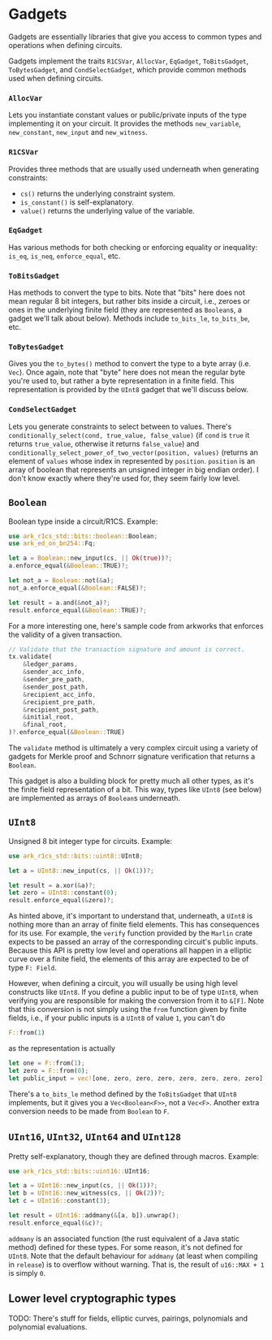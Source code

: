 # Gadgets

Gadgets are essentially libraries that give you access to common types and operations when defining circuits.

Gadgets implement the traits `R1CSVar`, `AllocVar`, `EqGadget`, `ToBitsGadget`, `ToBytesGadget`, and `CondSelectGadget`, which provide common methods used when defining circuits.

### `AllocVar`

Lets you instantiate constant values or public/private inputs of the type implementing it on your circuit. It provides the methods `new_variable`, `new_constant`, `new_input` and `new_witness`.

### `R1CSVar`
Provides three methods that are usually used underneath when generating constraints: 
- `cs()` returns the underlying constraint system.
- `is_constant()` is self-explanatory.
- `value()` returns the underlying value of the variable.

### `EqGadget`

Has various methods for both checking or enforcing equality or inequality: `is_eq`, `is_neq`, `enforce_equal`, etc.

### `ToBitsGadget`

Has methods to convert the type to bits. Note that "bits" here does not mean regular 8 bit integers, but rather bits inside a circuit, i.e., zeroes or ones in the underlying finite field (they are represented as `Boolean`s, a gadget we'll talk about below). Methods include `to_bits_le`, `to_bits_be`, etc.

### `ToBytesGadget`
Gives you the `to_bytes()` method to  convert the type to a byte array (i.e. `Vec`). Once again, note that "byte" here does not mean the regular byte you're used to, but rather a byte representation in a finite field. This representation is provided by the `UInt8` gadget that we'll discuss below.

### `CondSelectGadget`
Lets you generate constraints to select between to values. There's `conditionally_select(cond, true_value, false_value)` (if `cond` is `true` it returns `true_value`, otherwise it returns `false_value`) and `conditionally_select_power_of_two_vector(position, values)` (returns an element of `values` whose index in represented by `position`. `position` is an array of boolean that represents an unsigned integer in big endian order). I don't know exactly where they're used for, they seem fairly low level.


## `Boolean`

Boolean type inside a circuit/R1CS. Example:

```rust
use ark_r1cs_std::bits::boolean::Boolean;
use ark_ed_on_bn254::Fq;

let a = Boolean::new_input(cs, || Ok(true))?;
a.enforce_equal(&Boolean::TRUE)?;

let not_a = Boolean::not(&a);
not_a.enforce_equal(&Boolean::FALSE)?;

let result = a.and(&not_a)?;
result.enforce_equal(&Boolean::TRUE)?;
```

For a more interesting one, here's sample code from arkworks that enforces the validity of a given transaction.
```rust
// Validate that the transaction signature and amount is correct.
tx.validate(
    &ledger_params,
    &sender_acc_info,
    &sender_pre_path,
    &sender_post_path,
    &recipient_acc_info,
    &recipient_pre_path,
    &recipient_post_path,
    &initial_root,
    &final_root,
)?.enforce_equal(&Boolean::TRUE)
```

The `validate` method is ultimately a very complex circuit using a variety of gadgets for Merkle proof and Schnorr signature verification that returns a `Boolean`.

This gadget is also a building block for pretty much all other types, as it's the finite field representation of a bit. This way, types like `UInt8` (see below) are implemented as arrays of `Boolean`s underneath.

## `UInt8`

Unsigned 8 bit integer type for circuits. Example:

```rust
use ark_r1cs_std::bits::uint8::UInt8;

let a = UInt8::new_input(cs, || Ok(1))?;

let result = a.xor(&a)?;
let zero = UInt8::constant(0);
result.enforce_equal(&zero)?;
```

As hinted above, it's important to understand that, underneath, a `UInt8` is nothing more than an array of finite field elements. This has consequences for its use. For example, the `verify` function provided by the `Marlin` crate expects to be passed an array of the corresponding circuit's public inputs. Because this API is pretty low level and operations all happen in a elliptic curve over a finite field, the elements of this array are expected to be of type `F: Field`.

However, when defining a circuit, you will usually be using high level constructs like `UInt8`. If you define a public input to be of type `UInt8`, when verifying you are responsible for making the conversion from it to `&[F]`. Note that this conversion is not simply using the `from` function given by finite fields, i.e., if your public inputs is a `UInt8` of value `1`, you can't do

```rust
F::from(1)
```

as the representation is actually

```rust
let one = F::from(1);
let zero = F::from(0);
let public_input = vec![one, zero, zero, zero, zero, zero, zero, zero]
```

There's a `to_bits_le` method defined by the `ToBitsGadget` that `UInt8` implements, but it gives you a `Vec<Boolean<F>>`, not a `Vec<F>`. Another extra conversion needs to be made from `Boolean` to `F`.

## `UInt16`, `UInt32`, `UInt64` and `UInt128`

Pretty self-explanatory, though they are defined through macros. Example:

```rust
use ark_r1cs_std::bits::uint16::UInt16;

let a = UInt16::new_input(cs, || Ok(1))?;
let b = UInt16::new_witness(cs, || Ok(2))?;
let c = UInt16::constant(3);

let result = UInt16::addmany(&[a, b]).unwrap();
result.enforce_equal(&c)?;
```

`addmany` is an associated function (the rust equivalent of a Java static method) defined for these types. For some reason, it's not defined for `UInt8`. Note that the default behaviour for `addmany` (at least when compiling in `release`) is to overflow without warning. That is, the result of `u16::MAX + 1` is simply `0`.

## Lower level cryptographic types

TODO: There's stuff for fields, elliptic curves, pairings, polynomials and polynomial evaluations.
